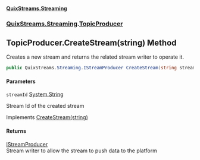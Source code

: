 #### [QuixStreams.Streaming](index.md 'index')
### [QuixStreams.Streaming](QuixStreams.Streaming.md 'QuixStreams.Streaming').[TopicProducer](TopicProducer.md 'QuixStreams.Streaming.TopicProducer')

## TopicProducer.CreateStream(string) Method

Creates a new stream and returns the related stream writer to operate it.

```csharp
public QuixStreams.Streaming.IStreamProducer CreateStream(string streamId);
```
#### Parameters

<a name='QuixStreams.Streaming.TopicProducer.CreateStream(string).streamId'></a>

`streamId` [System.String](https://docs.microsoft.com/en-us/dotnet/api/System.String 'System.String')

Stream Id of the created stream

Implements [CreateStream(string)](ITopicProducer.CreateStream(string).md 'QuixStreams.Streaming.ITopicProducer.CreateStream(string)')

#### Returns
[IStreamProducer](IStreamProducer.md 'QuixStreams.Streaming.IStreamProducer')  
Stream writer to allow the stream to push data to the platform
